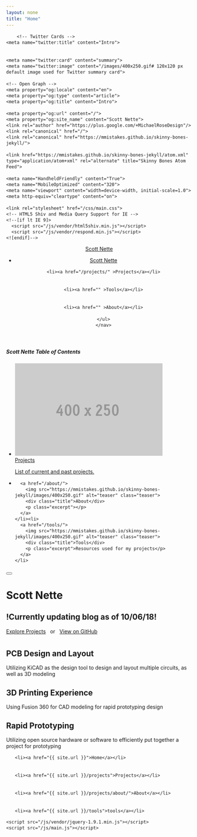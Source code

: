 ```yaml
---
layout: none
title: "Home"
---
```



<html>
  <head>
    <meta charset="utf-8">
    <title>Intro • Scott Nette</title>    
    
    
    	<!-- Twitter Cards -->
	<meta name="twitter:title" content="Intro">	
	
	
	<meta name="twitter:card" content="summary">
	<meta name="twitter:image" content="/images/400x250.gif# 120x120 px default image used for Twitter summary card">
	
	<!-- Open Graph -->
	<meta property="og:locale" content="en">
	<meta property="og:type" content="article">
	<meta property="og:title" content="Intro">
	
	<meta property="og:url" content="/">
	<meta property="og:site_name" content="Scott Nette">
    <link rel="author" href="https://plus.google.com/+MichaelRoseDesign"/>
    <link rel="canonical" href="/">
    <link rel="canonical" href="https://mmistakes.github.io/skinny-bones-jekyll/">

    <link href="https://mmistakes.github.io/skinny-bones-jekyll/atom.xml" type="application/atom+xml" rel="alternate" title="Skinny Bones Atom Feed">

    <meta name="HandheldFriendly" content="True">
    <meta name="MobileOptimized" content="320">
    <meta name="viewport" content="width=device-width, initial-scale=1.0">
    <meta http-equiv="cleartype" content="on">

    <link rel="stylesheet" href="/css/main.css">
    <!-- HTML5 Shiv and Media Query Support for IE -->
    <!--[if lt IE 9]>
      <script src="/js/vendor/html5shiv.min.js"></script>
      <script src="/js/vendor/respond.min.js"></script>
    <![endif]-->

  </head>

  <body>
    <header id="masthead">
  <div class="inner-wrap">
    <a href="/" class="site-title">Scott Nette</a>
    <nav role="navigation" class="menu top-menu">
        <ul class="menu-item">
	<li class="home"><a href="/">Scott Nette</a></li>
	
    
    <li><a href="/projects/" >Projects</a></li>
  
    
    <li><a href="" >Tools</a></li>
  
    
    <li><a href="" >About</a></li>
  
	</ul>
    </nav>
  </div><!-- /.inner-wrap -->
 </header><!-- /.masthead -->
    <nav role="navigation" id="js-menu" class="sliding-menu-content">
  <h5>Scott Nette <span>Table of Contents</span></h5>
  <ul class="menu-item">
    <li>
      <a href="/projects/">
        <img src="/images/400x250.gif" alt="teaser" class="teaser">
        <div class="title">Projects</div>
        <p class="excerpt">List of current and past projects.</p>
      </a>
    </li><li>

      <a href="/about/">
        <img src="https://mmistakes.github.io/skinny-bones-jekyll/images/400x250.gif" alt="teaser" class="teaser">
        <div class="title">About</div>
        <p class="excerpt"></p>
      </a>
    </li><li>
      <a href="/tools/">
        <img src="https://mmistakes.github.io/skinny-bones-jekyll/images/400x250.gif" alt="teaser" class="teaser">
        <div class="title">Tools</div>
        <p class="excerpt">Resources used for my projects</p>
      </a>
    </li>
  </ul>
</nav>
<button type="button" id="js-menu-trigger" class="sliding-menu-button lines-button x2" role="button" aria-label="Toggle Navigation">
  <span class="nav-lines"></span>
</button>

<div id="js-menu-screen" class="menu-screen"></div>

    
  <div class="page-lead" style="background-image:url(/images/cover.jpg)"  >
  <div class="wrap page-lead-content">
	<h1>Scott Nette</h1>
	<h2>!Currently updating blog as of 10/06/18!</h2>
	<a href="/projects/" class="btn-inverse">Explore Projects</a> &nbsp; or &nbsp; <a href="https://github.com/scottnette" class="btn-inverse">View on GitHub</a>
  </div><!-- /.page-lead-content -->
    </div><!-- /.page-lead -->

<div id="page-wrapper">
  <!--[if lt IE 9]><div class="upgrade notice-warning"><strong>Your browser is quite old!</strong> Why not <a href="http://whatbrowser.org/">upgrade to a newer one</a> to better enjoy this site?</div><![endif]-->


<div id="main" role="main">
<div class="wrap">
<div class="page-title">
<h1></h1>

</div>
<div class="archive-wrap">
<div class="page-content">
  <div class="tiles">

<div class="tile">
  <h2 class="post-title">PCB Design and Layout</h2>
  <p class="post-excerpt">Utilizing  KiCAD as the design tool to design and layout multiple circuits, as well as 3D modeling </p>
</div><!-- /.tile -->

<div class="tile">
  <h2 class="post-title">3D Printing Experience</h2>
  <p class="post-excerpt">Using Fusion 360 for CAD modeling for rapid prototyping design</p>
</div><!-- /.tile -->

<div class="tile">
  <h2 class="post-title">Rapid Prototyping</h2>
  <p class="post-excerpt">Utilizing open source hardware or software to efficiently put together a project for prototyping</p>
</div><!-- /.tile -->


</div>
<!-- /.tiles -->

</div><!-- /.page-content -->

</div><!-- /.wrap -->
</div><!-- /#main -->

<footer role="contentinfo" id="site-footer">
<nav role="navigation" class="menu bottom-menu">
<ul class="menu-item">


	<li><a href="{{ site.url }}">Home</a></li>


	<li><a href="{{ site.url }}/projects">Projects</a></li>


	<li><a href="{{ site.url }}/projects/about/">About</a></li>


	<li><a href="{{ site.url }}/tools">tools</a></li>

</ul>
</nav><!-- /.bottom-menu -->

	
</footer>
    </div>

    <script src="/js/vendor/jquery-1.9.1.min.js"></script>
    <script src="/js/main.js"></script>

